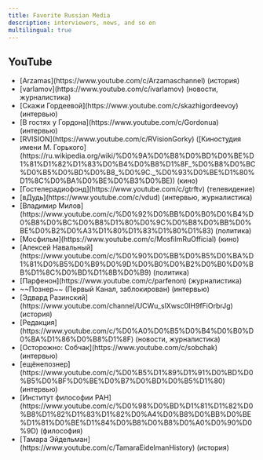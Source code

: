 ```yaml
---
title: Favorite Russian Media
description: interviewers, news, and so on
multilingual: true
---
```


## YouTube

- <!-- Arzamas -->[Arzamas](https://www.youtube.com/c/Arzamaschannel) (история)
- <!-- Варламов -->[varlamov](https://www.youtube.com/c/ivarlamov) (новости, журналистика)
- <!-- Гордеева -->[Скажи Гордеевой](https://www.youtube.com/c/skazhigordeevoy) (интервью)
- <!-- Гордон -->[В гостях у Гордона](https://www.youtube.com/c/Gordonua) (интервью)
- <!-- Горького-->[RVISION](https://www.youtube.com/c/RVisionGorky) ([Киностудия имени М. Горького](https://ru.wikipedia.org/wiki/%D0%9A%D0%B8%D0%BD%D0%BE%D1%81%D1%82%D1%83%D0%B4%D0%B8%D1%8F_%D0%B8%D0%BC%D0%B5%D0%BD%D0%B8_%D0%9C._%D0%93%D0%BE%D1%80%D1%8C%D0%BA%D0%BE%D0%B3%D0%BE)) (кино)
- <!-- Гостелерадиофонд -->[Гостелерадиофонд](https://www.youtube.com/c/gtrftv) (телевидение)
- <!-- Дудь -->[вДудь](https://www.youtube.com/c/vdud) (интервью, журналистика)
- <!-- Милов -->[Владимир Милов](https://www.youtube.com/c/%D0%92%D0%BB%D0%B0%D0%B4%D0%B8%D0%BC%D0%B8%D1%80%D0%9C%D0%B8%D0%BB%D0%BE%D0%B2%D0%A3%D1%80%D1%83%D1%80%D1%83) (политика)
- <!-- Мосфильм -->[Мосфильм](https://www.youtube.com/c/MosfilmRuOfficial) (кино)
- <!-- Навальный -->[Алексей Навальный](https://www.youtube.com/c/%D0%90%D0%BB%D0%B5%D0%BA%D1%81%D0%B5%D0%B9%D0%9D%D0%B0%D0%B2%D0%B0%D0%BB%D1%8C%D0%BD%D1%8B%D0%B9) (политика)
- <!-- Парфенов -->[Парфенон](https://www.youtube.com/c/parfenon) (журналистика)
- <!-- Познер -->~~Познер~~ (Первый Канал, заблокирован) (интервью)
- <!-- Разинский -->[Эдвард Разинский](https://www.youtube.com/channel/UCWu_slXwsc0IH9fFiOrbrJg) (история)
- <!-- Редакция -->[Редакция](https://www.youtube.com/c/%D0%A0%D0%B5%D0%B4%D0%B0%D0%BA%D1%86%D0%B8%D1%8F) (новости, журналистика)
- <!-- Собчак -->[Осторожно: Собчак](https://www.youtube.com/c/sobchak) (интервью)
- <!-- Солодников -->[ещёнепознер](https://www.youtube.com/c/%D0%B5%D1%89%D1%91%D0%BD%D0%B5%D0%BF%D0%BE%D0%B7%D0%BD%D0%B5%D1%80) (интервью)
- <!-- Философия -->[Институт философии РАН](https://www.youtube.com/c/%D0%98%D0%BD%D1%81%D1%82%D0%B8%D1%82%D1%83%D1%82%D0%A4%D0%B8%D0%BB%D0%BE%D1%81%D0%BE%D1%84%D0%B8%D0%B8%D0%A0%D0%90%D0%9D) (философия)
- <!-- Эйдельман -->[Тамара Эйдельман](https://www.youtube.com/c/TamaraEidelmanHistory) (история)
